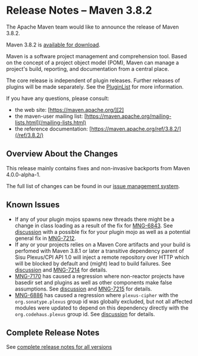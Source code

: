 <!--
Licensed to the Apache Software Foundation (ASF) under one
or more contributor license agreements.  See the NOTICE file
distributed with this work for additional information
regarding copyright ownership.  The ASF licenses this file
to you under the Apache License, Version 2.0 (the
"License"); you may not use this file except in compliance
with the License.  You may obtain a copy of the License at

http://www.apache.org/licenses/LICENSE-2.0

Unless required by applicable law or agreed to in writing,
software distributed under the License is distributed on an
"AS IS" BASIS, WITHOUT WARRANTIES OR CONDITIONS OF ANY
KIND, either express or implied.  See the License for the
specific language governing permissions and limitations
under the License.
-->

# Release Notes &#x2013; Maven 3.8.2

The Apache Maven team would like to announce the release of Maven 3.8.2.

Maven 3.8.2 is [available for download][0].

Maven is a software project management and comprehension tool. Based on the concept of a project object model (POM), Maven can manage a project's build, reporting, and documentation from a central place.

The core release is independent of plugin releases. Further releases of plugins will be made separately. See the [PluginList][1] for more information.

If you have any questions, please consult:

- the web site: [https://maven.apache.org/][2]
- the maven-user mailing list: [https://maven.apache.org/mailing-lists.html](/mailing-lists.html)
- the reference documentation: [https://maven.apache.org/ref/3.8.2/](/ref/3.8.2/)

## Overview About the Changes

This release mainly contains fixes and non-invasive backports from Maven 4.0.0-alpha-1.

The full list of changes can be found in our [issue management system][4].

## Known Issues

- If any of your plugin mojos spawns new threads there might be a change in class loading as a
  result of the fix for [MNG-6843][6]. See [discussion][7] with a possible fix for your plugin
  mojo as well as a potential general fix in [MNG-7212][8].
- If any or your projects relies on a Maven Core artifacts and your build is perfomed with Maven 3.8.1
  or later a transitive dependency parent of Sisu Plexus/CPI API 1.0 will inject a remote repository
  over HTTP which will be blocked by default and (might) lead to build failures. See [discussion][9]
  and [MNG-7214][10] for details.
- [MNG-7170][11] has caused a regression where non-reactor projects have basedir set and plugins as
  well as other components make false assumptions. See [discussion][12] and [MNG-7215][13] for details.
- [MNG-6886][14] has caused a regression where `plexus-cipher` with the `org.sonatype.plexus` group id was
  globally excluded, but not all affected modules were updated to depend on this dependency directly with
  the `org.codehaus.plexus` group id. See [discussion][15] for details.

## Complete Release Notes

See [complete release notes for all versions][5]

[0]: ../../download.html
[1]: ../../plugins/index.html
[2]: https://maven.apache.org/
[4]: https://issues.apache.org/jira/secure/ReleaseNote.jspa?projectId=12316922&version=12349965
[5]: ../../docs/history.html
[6]: https://issues.apache.org/jira/browse/MNG-6843
[7]: https://lists.apache.org/thread.html/r0777c9e364f93a609cb4c3da6e634139b9c400166e280856ee25ba72%40%3Cdev.maven.apache.org%3E
[8]: https://issues.apache.org/jira/browse/MNG-7212
[9]: https://lists.apache.org/thread.html/rda29028b2c8985f3b94e721d3014a948b312fbddf95ffaa4971acc03%40%3Cusers.maven.apache.org%3E
[10]: https://issues.apache.org/jira/browse/MNG-7214
[11]: https://issues.apache.org/jira/browse/MNG-7170
[12]: https://lists.apache.org/thread.html/r226ec816d20c84c532dca5eff5de66028259521c79610e3efc2b0f63%40%3Cdev.maven.apache.org%3E
[13]: https://issues.apache.org/jira/browse/MNG-7215
[14]: https://issues.apache.org/jira/browse/MNG-6886
[15]: https://lists.apache.org/thread.html/r7f5a62fd35dc6698c8f7097734f7c4acf4bb657d6c721e8a7bc76b8c%40%3Cusers.maven.apache.org%3E

